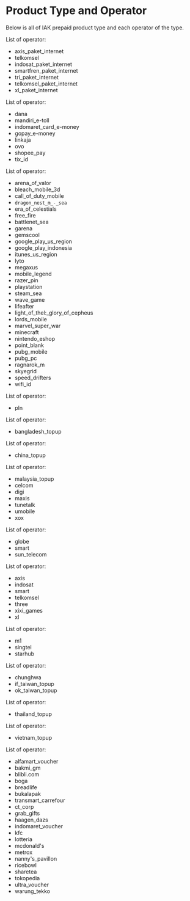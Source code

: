 # Product Type and Operator

Below is all of IAK prepaid product type and each operator of the type.

<!--
type: tab
title: data
-->

List of operator:

  - axis_paket_internet
  - telkomsel
  - indosat_paket_internet
  - smartfren_paket_internet
  - tri_paket_internet
  - telkomsel_paket_internet
  - xl_paket_internet

<!--
type: tab
title: etoll
-->

List of operator:

  - dana
  - mandiri_e-toll
  - indomaret_card_e-money
  - gopay_e-money
  - linkaja
  - ovo
  - shopee_pay
  - tix_id

<!--
type: tab
title: game
-->

List of operator:

  - arena_of_valor
  - bleach_mobile_3d
  - call_of_duty_mobile
  - `dragon_nest_m_-_sea`
  - era_of_celestials
  - free_fire
  - battlenet_sea
  - garena
  - gemscool
  - google_play_us_region
  - google_play_indonesia
  - itunes_us_region
  - lyto
  - megaxus
  - mobile_legend
  - razer_pin
  - playstation
  - steam_sea
  - wave_game
  - lifeafter
  - light_of_thel:_glory_of_cepheus
  - lords_mobile
  - marvel_super_war
  - minecraft
  - nintendo_eshop
  - point_blank
  - pubg_mobile
  - pubg_pc
  - ragnarok_m
  - skyegrid
  - speed_drifters
  - wifi_id

<!--
type: tab
title: pln
-->

List of operator:

  - pln

<!--
type: tab
title: bangladesh
-->

List of operator:

  - bangladesh_topup

<!--
type: tab
title: china
-->

List of operator:

  - china_topup

<!--
type: tab
title: malaysia
-->

List of operator:

  - malaysia_topup
  - celcom
  - digi
  - maxis
  - tunetalk
  - umobile
  - xox

<!--
type: tab
title: philipines
-->

List of operator:

  - globe
  - smart
  - sun_telecom

<!--
type: tab
title: pulsa
-->

List of operator:

  - axis
  - indosat
  - smart
  - telkomsel
  - three
  - xixi_games
  - xl

<!--
type: tab
title: singapore
-->

List of operator:

  - m1
  - singtel
  - starhub

<!--
type: tab
title: taiwan
-->

List of operator:

  - chunghwa
  - if_taiwan_topup
  - ok_taiwan_topup

<!--
type: tab
title: thailand
-->

List of operator:

  - thailand_topup

<!--
type: tab
title: vietnam
-->

List of operator:

  - vietnam_topup

<!--
type: tab
title: voucher
-->

List of operator:

  - alfamart_voucher
  - bakmi_gm
  - blibli.com
  - boga
  - breadlife
  - bukalapak
  - transmart_carrefour
  - ct_corp
  - grab_gifts
  - haagen_dazs
  - indomaret_voucher
  - kfc
  - lotteria
  - mcdonald's
  - metrox
  - nanny's_pavillon
  - ricebowl
  - sharetea
  - tokopedia
  - ultra_voucher
  - warung_tekko

<!-- type: tab-end -->
